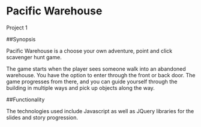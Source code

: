# Pacific Warehouse
Project 1

##Synopsis

Pacific Warehouse is a choose your own adventure, point and click scavenger hunt game.

The game starts when the player sees someone walk into an abandoned warehouse. You have the option to enter through the front or back door. The game progresses from there, and you can guide yourself through the building in multiple ways and pick up objects along the way.

##Functionality

The technologies used include Javascript as well as JQuery libraries for the slides and story progression.
